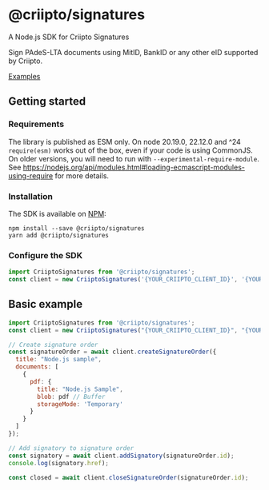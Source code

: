 # @criipto/signatures

A Node.js SDK for Criipto Signatures

Sign PAdeS-LTA documents using MitID, BankID or any other eID supported by Criipto.

[Examples](https://docs.criipto.com/signatures/graphql/examples/)

## Getting started

### Requirements

The library is published as ESM only. On node 20.19.0, 22.12.0 and ^24 `require(esm)` works out of the box, even if your code is using CommonJS. On
older versions, you will need to run with `--experimental-require-module`. See https://nodejs.org/api/modules.html#loading-ecmascript-modules-using-require for more details.

### Installation

The SDK is available on [NPM](https://npmjs.com/package/@criipto/signatures):

```
npm install --save @criipto/signatures
yarn add @criipto/signatures
```

### Configure the SDK

```javascript
import CriiptoSignatures from '@criipto/signatures';
const client = new CriiptoSignatures('{YOUR_CRIIPTO_CLIENT_ID}', '{YOUR_CRIIPTO_CLIENT_SECRET}');
```

## Basic example

```javascript
import CriiptoSignatures from '@criipto/signatures';
const client = new CriiptoSignatures("{YOUR_CRIIPTO_CLIENT_ID}", "{YOUR_CRIIPTO_CLIENT_SECRET}");

// Create signature order
const signatureOrder = await client.createSignatureOrder({
  title: "Node.js sample",
  documents: [
    {
      pdf: {
        title: "Node.js Sample",
        blob: pdf // Buffer
        storageMode: 'Temporary'
      }
    }
  ]
});

// Add signatory to signature order
const signatory = await client.addSignatory(signatureOrder.id);
console.log(signatory.href);

const closed = await client.closeSignatureOrder(signatureOrder.id);
```
